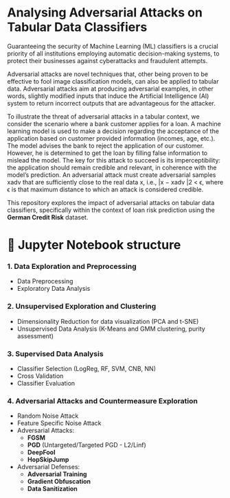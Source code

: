 # Analysing Adversarial Attacks on Tabular Data Classifiers

Guaranteeing the security of Machine Learning (ML) classifiers is a crucial priority of all institutions
employing automatic decision-making systems, to protect their businesses against cyberattacks and
fraudulent attempts. 

Adversarial attacks are novel techniques that, other being proven to be effective
to fool image classification models, can also be applied to tabular data. Adversarial attacks aim
at producing adversarial examples, in other words, slightly modified inputs that induce the Artificial
Intelligence (AI) system to return incorrect outputs that are advantageous for the attacker. 

To illustrate
the threat of adversarial attacks in a tabular context, we consider the scenario where a bank customer
applies for a loan. A machine learning model is used to make a decision regarding the acceptance of
the application based on customer provided information (incomes, age, etc.). The model advises the
bank to reject the application of our customer. However, he is determined to get the loan by filling
false information to mislead the model.
The key for this attack to succeed is its imperceptibility: the
application should remain credible and relevant, in coherence with the model’s prediction. An adversarial 
attack must create adversarial samples xadv that are sufficiently close to the
real data x, i.e., |x − xadv |2 < ϵ, where ϵ is that maximum distance to which an attack is considered
credible.

This repository explores the impact of adversarial attacks on tabular data
classifiers, specifically within the context of loan risk prediction using the **German Credit Risk** dataset. 

# :pushpin: Jupyter Notebook structure
### 1. Data Exploration and Preprocessing
- Data Preprocessing
- Exploratory Data Analysis
### 2. Unsupervised Exploration and Clustering
- Dimensionality Reduction for data visualization (PCA and t-SNE)
- Unsupervised Data Analysis (K-Means and GMM clustering, purity assessment)
### 3. Supervised Data Analysis
- Classifier Selection (LogReg, RF, SVM, CNB, NN)
- Cross Validation 
- Classifier Evaluation
### 4. Adversarial Attacks and Countermeasure Exploration
- Random Noise Attack
- Feature Specific Noise Attack
- Adversarial Attacks: 
  - **FGSM**
  - **PGD** (Untargeted/Targeted PGD - L2/Linf)
  - **DeepFool**
  - **HopSkipJump**
- Adversarial Defenses: 
  - **Adversarial Training**
  - **Gradient Obfuscation**
  - **Data Sanitization**

